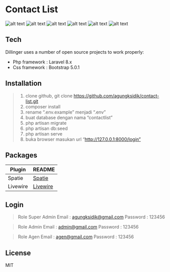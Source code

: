# Contact List

![alt text](https://drive.google.com/uc?export=view&id=1Hx-aAOnfzrGf80V2D6w4-apc1LtBJEcx)
![alt text](https://drive.google.com/uc?export=view&id=130p6iODagIanJdGh8FFBywLYp2ES0iB3)
![alt text](https://drive.google.com/uc?export=view&id=1TgAOx67XQ__tJ0haHgpGIGkUYGzrnypB)
![alt text](https://drive.google.com/uc?export=view&id=1heHFgr1uES2c0jlcvWH6ZZ8CIvJXrm2-)
![alt text](https://drive.google.com/uc?export=view&id=1r67S0LzDHz2WbPcC73UpM82K2byIUg0k)
![alt text](https://drive.google.com/uc?export=view&id=16GrJlNM35-bqYH5jZf33I9zRVbTiyLuL)



## Tech

Dillinger uses a number of open source projects to work properly:
	

- Php framework : Laravel 8.x
- Css framework : Bootstrap 5.0.1


## Installation

> 1.	clone github,
 	git clone https://github.com/agungksidik/contact-list.git
> 2. 	composer install
> 3. 	rename “.env.example” menjadi “.env”
> 4. 	buat database dengan nama “contactlist”
> 5. 	php artisan migrate
> 6. 	php artisan db:seed
> 7. 	php artisan serve
> 8. 	buka browser masukan url “http://127.0.0.1:8000/login”


## Packages


| Plugin | README |
| ------ | ------ |
| Spatie | [Spatie](https://spatie.be/docs/laravel-permission/v3/installation-laravel) |
| Livewire | [Livewire](https://spatie.be/docs/laravel-permission/v3/installation-laravel) |

## Login

> Role Super Admin
Email : agungksidik@gmail.com
Password : 123456

> Role Admin
Email : admin@gmail.com
Password : 123456

> Role Agen
Email : agen@gmail.com
Password : 123456


## License

MIT


